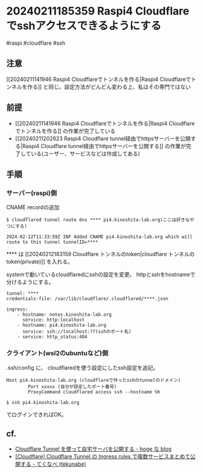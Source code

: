 
# 20240211185359 Raspi4 Cloudflareでsshアクセスできるようにする
#raspi #cloudflare #ssh 
## 注意 
[[20240211141946 Raspi4 Cloudflareでトンネルを作る|Raspi4 Cloudflareでトンネルを作る]] と同じ。設定方法がどんどん変わる上、私はその専門ではない

## 前提
- [[20240211141946 Raspi4 Cloudflareでトンネルを作る|Raspi4 Cloudflareでトンネルを作る]] の作業が完了している
- [[20240211202623 Raspi4 Cloudflare tunnel経由でhttpsサーバーを公開する|Raspi4 Cloudflare tunnel経由でhttpsサーバーを公開する]] の作業が完了している(ユーザー、サービスなどは作成してある)


## 手順
### サーバー(raspi)側
CNAME recordの追加
```
$ cloudflared tunnel route dns **** pi4.kinoshita-lab.org(ここは好きなやつにする)

2024-02-12T11:33:59Z INF Added CNAME pi4.kinoshita-lab.org which will route to this tunnel tunnelID=****
```

\**** は [[20240212183159 Cloudflare トンネルのtoken|cloudflare トンネルのtoken(private)]] を入れる。

systemで動いているcloudflaredにsshの設定を変更。 httpとsshをhostnameで分けるようにする。

```
tunnel: ****
credentials-file: /var/lib/cloudflare/.cloudflared/****.json

ingress:
    - hostname: notes.kinoshita-lab.org
      service: http:localhost
    - hostname: pi4.kinoshita-lab.org
      service: ssh://localhost:??(sshのポート名)
    - service: http_status:404
```

### クライアント(wsl2のubuntuなど)側
.ssh/config に、 cloudflaredを使う設定にしたssh設定を追記。

```
Host pi4.kinoshita-lab.org (cloudflareで作ったsshのtunnelのドメイン)
        Port xxxxx (自分が設定したポート番号)
        ProxyCommand cloudflared access ssh --hostname %h
```

```
$ ssh pi4.kinoshita-lab.org
```

でログインできればOK。

## cf.
- [Cloudflare Tunnel を使って自宅サーバを公開する - hoge な blog](https://akkyorz.hatenablog.com/entry/2022/12/15/012728)
- [\[Cloudflare\] Cloudflare Tunnel の Ingress rules で複数サービスまとめて公開する - てくなべ (tekunabe)](https://tekunabe.hatenablog.jp/entry/2023/08/05/cloudflare_tunnel_ingress_rules)
